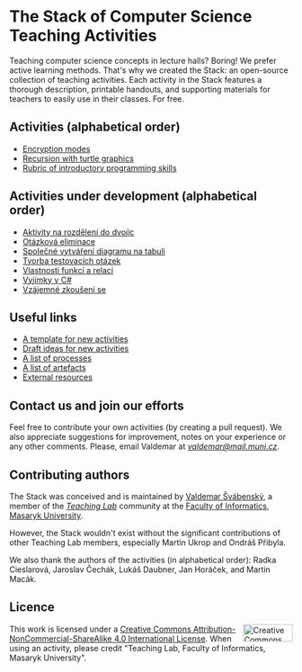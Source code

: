 # The Stack of Computer Science Teaching Activities

Teaching computer science concepts in lecture halls? Boring! We prefer active learning methods. That's why we created the Stack: an open-source collection of teaching activities. Each activity in the Stack features a thorough description, printable handouts, and supporting materials for teachers to easily use in their classes. For free.

## Activities (alphabetical order)

* [Encryption modes](activities/encryption-modes/README.md)
* [Recursion with turtle graphics](activities/recursion-turtle-graphics/README.md)
* [Rubric of introductory programming skills](activities/rubric-introductory-programming-skills/README.md)

## Activities under development (alphabetical order)

* [Aktivity na rozdělení do dvojic](aktivity/ib111/deleni/README.md)
* [Otázková eliminace](aktivity/otazkova-eliminace/README.md)
* [Společné vytváření diagramu na tabuli](aktivity/spolecne-vytvareni-diagramu/README.md)
* [Tvorba testovacích otázek](aktivity/tvorba-otazek/README.md)
* [Vlastnosti funkcí a relací](aktivity/funkce-relace/README.md)
* [Vyjímky v C\#](aktivity/vyjimky-c-sharp/README.md)
* [Vzájemné zkoušení se](aktivity/vzajemne-zkouseni-se/README.md)

## Useful links

* [A template for new activities](activities/README.md)
* [Draft ideas for new activities](activities-wip/ideas.md)
* [A list of processes](commons/seznam-funkcnich-prvku-procesu.md)
* [A list of artefacts](commons/seznam-artefaktu.md)
* [External resources](references.md)

## Contact us and join our efforts

Feel free to contribute your own activities (by creating a pull request). We also appreciate suggestions for improvement, notes on your experience or any other comments. Please, email Valdemar at *valdemar@mail.muni.cz*.

## Contributing authors

The Stack was conceived and is maintained by [Valdemar Švábenský](https://www.fi.muni.cz/~xsvabens/), a member of the [*Teaching Lab*](https://is.muni.cz/predmet/fi/DUCIT) community at the [Faculty of Informatics, Masaryk University](https://fi.muni.cz).

However, the Stack wouldn't exist without the significant contributions of other Teaching Lab members, especially Martin Ukrop and Ondráš Přibyla.

We also thank the authors of the activities (in alphabetical order): Radka Cieslarová, Jaroslav Čechák, Lukáš Daubner, Jan Horáček, and Martin Macák.

## Licence

<img align="right" width="88" height="31" src="https://i.creativecommons.org/l/by-nc-sa/4.0/88x31.png" alt="Creative Commons Licence BY NC SA 4.0" title="Creative Commons Licence BY NC SA 4.0">

This work is licensed under a [Creative Commons Attribution-NonCommercial-ShareAlike 4.0 International License](https://creativecommons.org/licenses/by-nc-sa/4.0/). When using an activity, please credit "Teaching Lab, Faculty of Informatics, Masaryk University".
